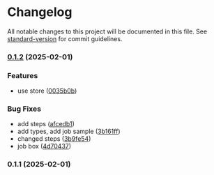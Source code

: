 # Changelog

All notable changes to this project will be documented in this file. See [standard-version](https://github.com/conventional-changelog/standard-version) for commit guidelines.

### [0.1.2](https://github.com/aion0721/task-stepper/compare/v0.1.1...v0.1.2) (2025-02-01)


### Features

* use store ([0035b0b](https://github.com/aion0721/task-stepper/commit/0035b0b6167063c2016dbed156ffa1703cc8184e))


### Bug Fixes

* add steps ([afcedb1](https://github.com/aion0721/task-stepper/commit/afcedb1bea4ca3d5ca890b4ee92213f96a2a46fc))
* add types, add job sample ([3b161ff](https://github.com/aion0721/task-stepper/commit/3b161fffb6c1849cbc239108bea76fe0344463de))
* changed steps ([3b9fe54](https://github.com/aion0721/task-stepper/commit/3b9fe5434c02e6ee660e788a42e362ea7f450a10))
* job box ([4d70437](https://github.com/aion0721/task-stepper/commit/4d70437656b524589f31d64a2d9d78c0af696f52))

### 0.1.1 (2025-02-01)
